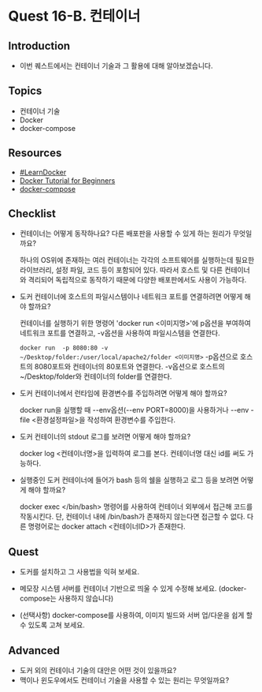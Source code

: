 # Quest 16-B. 컨테이너

## Introduction

- 이번 퀘스트에서는 컨테이너 기술과 그 활용에 대해 알아보겠습니다.

## Topics

- 컨테이너 기술
- Docker
- docker-compose

## Resources

- [#LearnDocker](https://www.docker.com/101-tutorial)
- [Docker Tutorial for Beginners](https://docker-curriculum.com/)
- [docker-compose](https://docs.docker.com/compose/)

## Checklist

- 컨테이너는 어떻게 동작하나요? 다른 배포판을 사용할 수 있게 하는 원리가 무엇일까요?

  하나의 OS위에 존재하는 여러 컨테이너는 각각의 소프트웨어를 실행하는데 필요한 라이브러리, 설정 파일, 코드 등이 포함되어 있다. 따라서 호스트 및 다른 컨테이너와 격리되어 독립적으로 동작하기 때문에 다양한 배포판에서도 사용이 가능하다.

- 도커 컨테이너에 호스트의 파일시스템이나 네트워크 포트를 연결하려면 어떻게 해야 할까요?

  컨테이너를 실행하기 위한 명령어 'docker run <이미지명>'에 p옵션을 부여하여 네트워크 포트를 연결하고, -v옵션을 사용하여 파일시스템을 연결한다.

  `docker run  -p 8080:80 -v ~/Desktop/folder:/user/local/apache2/folder <이미지명>` -p옵션으로 호스트의 8080포트와 컨테이너의 80포트와 연결한다. -v옵션으로 호스트의 ~/Desktop/folder와 컨테이너의 folder를 연결한다.

- 도커 컨테이너에서 런타임에 환경변수를 주입하려면 어떻게 해야 할까요?

  docker run을 실행할 때 --env옵션(--env PORT=8000)을 사용하거나 --env -file <환경설정파일>을 작성하여 환경변수를 주입한다.

- 도커 컨테이너의 stdout 로그를 보려면 어떻게 해야 할까요?

  docker log <컨테이너명>을 입력하여 로그를 본다. 컨테이너명 대신 id를 써도 가능하다.

- 실행중인 도커 컨테이너에 들어가 bash 등의 쉘을 실행하고 로그 등을 보려면 어떻게 해야 할까요?

  docker exec </bin/bash> 명령어를 사용하여 컨테이너 외부에서 접근해 코드를 작동시킨다. 단, 컨테이너 내에 /bin/bash가 존재하지 않는다면 접근할 수 없다. 다른 명령어로는 docker attach <컨테이너ID>가 존재한다.

## Quest

- 도커를 설치하고 그 사용법을 익혀 보세요.
- 메모장 시스템 서버를 컨테이너 기반으로 띄울 수 있게 수정해 보세요. (docker-compose는 사용하지 않습니다)

- (선택사항) docker-compose를 사용하여, 이미지 빌드와 서버 업/다운을 쉽게 할 수 있도록 고쳐 보세요.

## Advanced

- 도커 외의 컨테이너 기술의 대안은 어떤 것이 있을까요?
- 맥이나 윈도우에서도 컨테이너 기술을 사용할 수 있는 원리는 무엇일까요?
